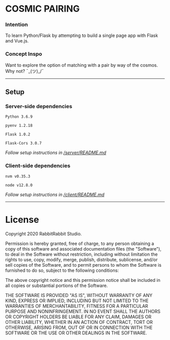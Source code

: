 # COSMIC PAIRING

### Intention

To learn Python/Flask by attempting to build a single page app with Flask and Vue.js.

### Concept Inspo

Want to explore the option of matching with a pair by way of the cosmos. Why not?  ¯\_(ツ)_/¯

---

## Setup

### Server-side dependencies

```
Python 3.6.9

pyenv 1.2.18

Flask 1.0.2

Flask-Cors 3.0.7
```

*Follow setup instructions in [/server/README.md](server/README.md)*

### Client-side dependencies

```
nvm v0.35.3

node v12.8.0
```

*Follow setup instructions in [/client/README.md](client/README.md)*

---
# License

Copyright 2020 RabbitRabbit Studio.

Permission is hereby granted, free of charge, to any person obtaining a copy of this software and associated documentation files (the "Software"), to deal in the Software without restriction, including without limitation the rights to use, copy, modify, merge, publish, distribute, sublicense, and/or sell copies of the Software, and to permit persons to whom the Software is furnished to do so, subject to the following conditions:

The above copyright notice and this permission notice shall be included in all copies or substantial portions of the Software.

THE SOFTWARE IS PROVIDED "AS IS", WITHOUT WARRANTY OF ANY KIND, EXPRESS OR IMPLIED, INCLUDING BUT NOT LIMITED TO THE WARRANTIES OF MERCHANTABILITY, FITNESS FOR A PARTICULAR PURPOSE AND NONINFRINGEMENT. IN NO EVENT SHALL THE AUTHORS OR COPYRIGHT HOLDERS BE LIABLE FOR ANY CLAIM, DAMAGES OR OTHER LIABILITY, WHETHER IN AN ACTION OF CONTRACT, TORT OR OTHERWISE, ARISING FROM, OUT OF OR IN CONNECTION WITH THE SOFTWARE OR THE USE OR OTHER DEALINGS IN THE SOFTWARE.
